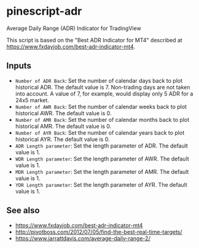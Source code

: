 # pinescript-adr
Average Daily Range (ADR) Indicator for TradingView

This script is based on the "Best ADR Indicator for MT4" described at https://www.fxdayjob.com/best-adr-indicator-mt4.

## Inputs

- `Number of ADR Back`:  Set the number of calendar days back to plot historical ADR. The default value is 7.  Non-trading days are not taken into account.  A value of 7, for example, would display only 5 ADR for a 24x5 market.
- `Number of AWR Back`: Set the number of calendar weeks back to plot historical AWR. The default value is 0.
- `Number of AMR Back`: Set the number of calendar months back to plot historical AMR. The default value is 0.
- `Number of AYR Back`: Set the number of calendar years back to plot historical AYR. The default value is 0.
- `ADR Length parameter`: Set the length parameter of ADR. The default value is 1.
- `WDR Length parameter`: Set the length parameter of AWR. The default value is 1.
- `MDR Length parameter`: Set the length parameter of AMR. The default value is 1.
- `YDR Length parameter`: Set the length parameter of AYR. The default value is 1.

## See also

- https://www.fxdayjob.com/best-adr-indicator-mt4
- http://pivotboss.com/2012/07/05/find-the-best-real-time-targets/
- https://www.jarrattdavis.com/average-daily-range-2/
